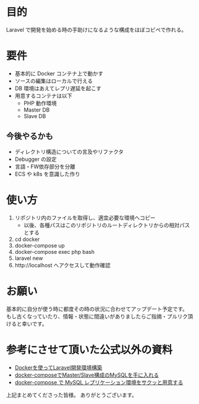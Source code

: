# 目的

Laravel で開発を始める時の手助けになるような構成をほぼコピペで作れる。

# 要件

* 基本的に Docker コンテナ上で動かす
* ソースの編集はローカルで行える
* DB 環境はあえてレプリ遅延を起こす
* 用意するコンテナは以下
    * PHP 動作環境
    * Master DB
    * Slave DB

## 今後やるかも

* ディレクトリ構造についての言及やリファクタ
* Debugger の設定
* 言語・FW依存部分を分離
* ECS や k8s を意識した作り

# 使い方

1. リポジトリ内のファイルを取得し、適宜必要な環境へコピー
    * 以後、各種パスはこのリポジトリのルートディレクトリからの相対パスとする 
1. cd docker
1. docker-compose up
1. docker-compose exec php bash
1. laravel new
1. http://localhost へアクセスして動作確認

# お願い

基本的に自分が使う時に都度その時の状況に合わせてアップデート予定です。
もし古くなっていたり、情報・状態に間違いがありましたらご指摘・プルリク頂けると幸いです。

# 参考にさせて頂いた公式以外の資料

* [Dockerを使ってLaravel開発環境構築](https://qiita.com/A-Kira/items/1c55ef689c0f91420e81)
* [docker-composeでMaster/Slave構成のMySQLを手に入れる](https://qiita.com/takyam/items/f13bc4a1db0433ffb958)
* [docker-compose で MySQL レプリケーション環境をサクッと用意する](https://ngyuki.hatenablog.com/entry/2019/02/18/103036)

上記まとめてくださった皆様。
ありがとうございます。
